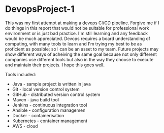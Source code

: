 # DevopsProject-1


This was my first attempt at making a devops CI/CD pipeline. Forgive me if I do things in this report that would not be suitable for professional work environment or is just bad practice. I'm still learning and any feedback would be much appreciated. Devops requires a board understanding of computing, with many tools to learn and I'm trying my best to be as proficient as possible; so I can be an asset to my team. Future projects may show different ways of acheiving the same goal because not only different companies use different tools but also in the way they choose to execute and maintain their projects. I hope this goes well.

Tools included:
- Java - sample project is written in java
- Git - local version control system
- GitHub - distributed version control system
- Maven - java build tool
- Jenkins - continuous integration tool
- Ansible - configuration managemen
- Docker - containerisation
- Kubernetes - container management
- AWS - cloud
